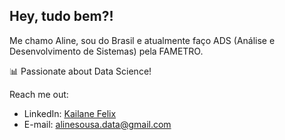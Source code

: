 ## Hey, tudo bem?! 

Me chamo Aline, sou do Brasil e atualmente faço ADS (Análise e Desenvolvimento de Sistemas) pela FAMETRO.

📊 Passionate about Data Science!

Reach me out:
* LinkedIn: [Kailane Felix](https://www.linkedin.com/in/aline-sousa-santana-131535256/)
* E-mail: alinesousa.data@gmail.com
